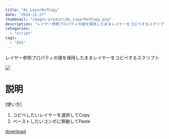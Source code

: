 ```yaml
---
title: "AL_LayerRefCopy"
date: "2024-12-27"
thumbnail: "images-product/AL_LayerRefCopy.png"
description: "レイヤー参照プロパティの値を保持したままレイヤーをコピペするスクリプト"
categories: 
  - "script"
tags:
  - "OSS"
---
```


レイヤー参照プロパティの値を保持したままレイヤーをコピペするスクリプト

![](/images-product/AL_LayerRefCopy.png)

# 説明
[使い方]  
1. コピペしたいレイヤーを選択してCopy
2. ペーストしたいコンポに移動してPaste

[download](/files/AL_LayerRefCopy_V1.0.zip "download")